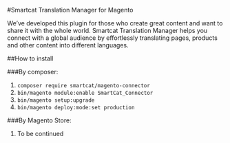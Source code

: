 #Smartcat Translation Manager for Magento

We’ve developed this plugin for those who create great content and want to share it with the whole world. Smartcat Translation Manager helps you connect with a global audience by effortlessly translating pages, products and other content into different languages.

##How to install

###By composer:

1. `composer require smartcat/magento-connector`
2. `bin/magento module:enable SmartCat_Connector`
3. `bin/magento setup:upgrade`
4. `bin/magento deploy:mode:set production`

###By Magento Store:

1. To be continued